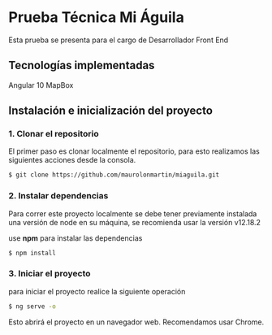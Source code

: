 # Prueba Técnica Mi Águila

Esta prueba se presenta para el cargo de Desarrollador Front End

## Tecnologías implementadas
Angular 10
MapBox

## Instalación e inicialización del proyecto

### 1. Clonar el repositorio
El primer paso es clonar localmente el repositorio, para esto realizamos las siguientes acciones desde la consola.

```bash
$ git clone https://github.com/maurolonmartin/miaguila.git
```

### 2. Instalar dependencias
Para correr este proyecto localmente se debe tener previamente instalada una versión de node en su máquina, se recomienda usar la versión v12.18.2

use **npm** para instalar las dependencias

```bash
$ npm install
```

### 3. Iniciar el proyecto
para iniciar el proyecto realice la siguiente operación

```bash
$ ng serve -o
```

Esto abrirá el proyecto en un navegador web. Recomendamos usar Chrome.
